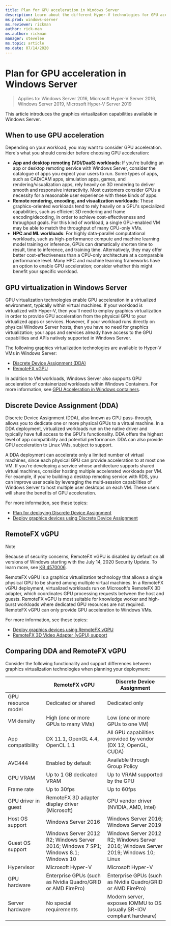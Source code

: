 ```yaml
---
title: Plan for GPU acceleration in Windows Server
description: Learn about the different Hyper-V technologies for GPU acceleration, including DDA and RemoteFX vGPU
ms.prod: windows-server
ms.reviewer: rickman
author: rick-man
ms.author: rickman
manager: stevelee
ms.topic: article
ms.date: 07/14/2020
---
```


# Plan for GPU acceleration in Windows Server

> Applies to: Windows Server 2016, Microsoft Hyper-V Server 2016, Windows Server 2019, Microsoft Hyper-V Server 2019

This article introduces the graphics virtualization capabilities available in Windows Server.

## When to use GPU acceleration

Depending on your workload, you may want to consider GPU acceleration. Here's what you should consider before choosing GPU acceleration:

- **App and desktop remoting (VDI/DaaS) workloads**: If you're building an app or desktop remoting service with Windows Server, consider the catalogue of apps you expect your users to run. Some types of apps, such as CAD/CAM apps, simulation apps, games, and rendering/visualization apps, rely heavily on 3D rendering to deliver smooth and responsive interactivity. Most customers consider GPUs a necessity for a reasonable user experience with these kinds of apps.
- **Remote rendering, encoding, and visualization workloads**: These graphics-oriented workloads tend to rely heavily on a GPU's specialized capabilities, such as efficient 3D rendering and frame encoding/decoding, in order to achieve cost-effectiveness and throughput goals. For this kind of workload, a single GPU-enabled VM may be able to match the throughput of many CPU-only VMs.
- **HPC and ML workloads**: For highly data-parallel computational workloads, such as high-performance compute and machine learning model training or inference, GPUs can dramatically shorten time to result, time to inference, and training time. Alternatively, they may offer better cost-effectiveness than a CPU-only architecture at a comparable performance level. Many HPC and machine learning frameworks have an option to enable GPU acceleration; consider whether this might benefit your specific workload.

## GPU virtualization in Windows Server

GPU virtualization technologies enable GPU acceleration in a virtualized environment, typically within virtual machines. If your workload is virtualized with Hyper-V, then you'll need to employ graphics virtualization in order to provide GPU acceleration from the physical GPU to your virtualized apps or services. However, if your workload runs directly on physical Windows Server hosts, then you have no need for graphics virtualization; your apps and services already have access to the GPU capabilities and APIs natively supported in Windows Server.

The following graphics virtualization technologies are available to Hyper-V VMs in Windows Server:

- [Discrete Device Assignment (DDA)](#discrete-device-assignment-dda)
- [RemoteFX vGPU](#remotefx-vgpu)

In addition to VM workloads, Windows Server also supports GPU acceleration of containerized workloads within Windows Containers. For more information, see [GPU Acceleration in Windows containers](https://docs.microsoft.com/virtualization/windowscontainers/deploy-containers/gpu-acceleration).

## Discrete Device Assignment (DDA)

Discrete Device Assignment (DDA), also known as GPU pass-through, allows you to dedicate one or more physical GPUs to a virtual machine. In a DDA deployment, virtualized workloads run on the native driver and typically have full access to the GPU's functionality. DDA offers the highest level of app compatibility and potential performance. DDA can also provide GPU acceleration to Linux VMs, subject to support.

A DDA deployment can accelerate only a limited number of virtual machines, since each physical GPU can provide acceleration to at most one VM. If you're developing a service whose architecture supports shared virtual machines, consider hosting multiple accelerated workloads per VM. For example, if you're building a desktop remoting service with RDS, you can improve user scale by leveraging the multi-session capabilities of Windows Server to host multiple user desktops on each VM. These users will share the benefits of GPU acceleration.

For more information, see these topics:

- [Plan for deploying Discrete Device Assignment](plan-for-deploying-devices-using-discrete-device-assignment.md)
- [Deploy graphics devices using Discrete Device Assignment](../deploy/Deploying-graphics-devices-using-dda.md)

## RemoteFX vGPU

> [!NOTE]
> Because of security concerns, RemoteFX vGPU is disabled by default on all versions of Windows starting with the July 14, 2020 Security Update. To learn more, see [KB 4570006](https://support.microsoft.com/help/4570006).

RemoteFX vGPU is a graphics virtualization technology that allows a single physical GPU to be shared among multiple virtual machines. In a RemoteFX vGPU deployment, virtualized workloads run on Microsoft's RemoteFX 3D adapter, which coordinates GPU processing requests between the host and guests. RemoteFX vGPU is most suitable for knowledge worker and high-burst workloads where dedicated GPU resources are not required. RemoteFX vGPU can only provide GPU acceleration to Windows VMs.

For more information, see these topics:

- [Deploy graphics devices using RemoteFX vGPU](../deploy/deploy-graphics-devices-using-remotefx-vgpu.md)
- [RemoteFX 3D Video Adapter (vGPU) support](../../../remote/remote-desktop-services/rds-supported-config.md#remotefx-3d-video-adapter-vgpu-support)

## Comparing DDA and RemoteFX vGPU

Consider the following functionality and support differences between graphics virtualization technologies when planning your deployment:

|                       | RemoteFX vGPU                                                                       | Discrete Device Assignment                                                          |
|-----------------------|-------------------------------------------------------------------------------------|-------------------------------------------------------------------------------------|
| GPU resource model    | Dedicated or shared                                                                 | Dedicated only                                                                      |
| VM density            | High (one or more GPUs to many VMs)                                                 | Low (one or more GPUs to one VM)                                                    |
| App compatibility     | DX 11.1, OpenGL 4.4, OpenCL 1.1                                                     | All GPU capabilities provided by vendor (DX 12, OpenGL, CUDA)                       |
| AVC444                | Enabled by default                                                                  | Available through Group Policy                                                      |
| GPU VRAM              | Up to 1 GB dedicated VRAM                                                           | Up to VRAM supported by the GPU                                                     |
| Frame rate            | Up to 30fps                                                                         | Up to 60fps                                                                         |
| GPU driver in guest   | RemoteFX 3D adapter display driver (Microsoft)                                      | GPU vendor driver (NVIDIA, AMD, Intel)                                              |
| Host OS support       | Windows Server 2016                                                                 | Windows Server 2016; Windows Server 2019                                            |
| Guest OS support      | Windows Server 2012 R2; Windows Server 2016; Windows 7 SP1; Windows 8.1; Windows 10 | Windows Server 2012 R2; Windows Server 2016; Windows Server 2019; Windows 10; Linux |
| Hypervisor            | Microsoft Hyper-V                                                                   | Microsoft Hyper-V                                                                   |
| GPU hardware          | Enterprise GPUs (such as Nvidia Quadro/GRID or AMD FirePro)                         | Enterprise GPUs (such as Nvidia Quadro/GRID or AMD FirePro)                         |
| Server hardware       | No special requirements                                                             | Modern server, exposes IOMMU to OS (usually SR-IOV compliant hardware)              |
